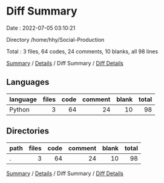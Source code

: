 # Diff Summary

Date : 2022-07-05 03:10:21

Directory /home/hhy/Social-Production

Total : 3 files,  64 codes, 24 comments, 10 blanks, all 98 lines

[Summary](results.md) / [Details](details.md) / Diff Summary / [Diff Details](diff-details.md)

## Languages
| language | files | code | comment | blank | total |
| :--- | ---: | ---: | ---: | ---: | ---: |
| Python | 3 | 64 | 24 | 10 | 98 |

## Directories
| path | files | code | comment | blank | total |
| :--- | ---: | ---: | ---: | ---: | ---: |
| . | 3 | 64 | 24 | 10 | 98 |

[Summary](results.md) / [Details](details.md) / Diff Summary / [Diff Details](diff-details.md)